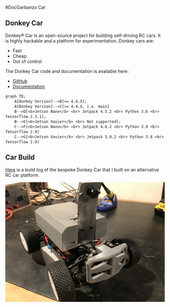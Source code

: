 #DocGarbanzo Car

## Donkey Car

Donkey&reg; Car is an open-source project for building self-driving RC cars. 
It is highly hackable and a platform for experimentation. Donkey cars are:

* Fast
* Cheap
* Out of control

The Donkey Car code and documentation is available here:

* [GitHub](https://github.com/autorope/donkeycar)
* [Documentation](https://docs.donkeycar.com)


``` mermaid
graph TD;
    A[Donkey Version]-->B[<= 4.4.X];
    A[Donkey Version]-->C[>= 4.4.X, i.e. main]
    B-->D[<b>Jetson Nano</b> <br> Jetpack 4.5.2 <br> Python 3.6 <br> Tensorflow 2.3.1];
    B-->E[<b>Jetson Xavier</b> <br> Not supported];
    C-->F[<b>Jetson Nano</b> <br> Jetpack 4.6.2 <br> Python 3.9 <br> Tensorflow 2.9]
    C-->G[<b>Jetson Xavier</b> <br> Jetpack 5.0.2 <br> Python 3.8 <br> Tensorflow 2.9]
```


## Car Build

[Here](buggy.md) is a build log of the bespoke Donkey Car that I built on an 
alternative RC car platform. 


![DocGarbanzoCar](./assets/front.jpeg)




